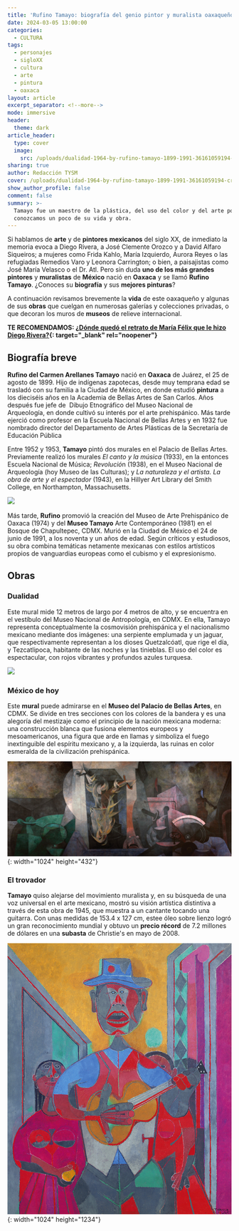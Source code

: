 ```yaml
---
title: 'Rufino Tamayo: biografía del genio pintor y muralista oaxaqueño'
date: 2024-03-05 13:00:00
categories:
  - CULTURA
tags:
  - personajes
  - sigloXX
  - cultura
  - arte
  - pintura
  - oaxaca
layout: article
excerpt_separator: <!--more-->
mode: immersive
header:
  theme: dark
article_header:
  type: cover
  image:
    src: /uploads/dualidad-1964-by-rufino-tamayo-1899-1991-36161059194-cropped.jpeg
sharing: true
author: Redacción TYSM
cover: /uploads/dualidad-1964-by-rufino-tamayo-1899-1991-36161059194-cropped.jpeg
show_author_profile: false
comment: false
summary: >-
  Tamayo fue un maestro de la plástica, del uso del color y del arte popular;
  conozcamos un poco de su vida y obra.
---
```

Si hablamos de **arte** y de **pintores** **mexicanos** del siglo XX, de inmediato la memoria evoca a Diego Rivera, a José Clemente Orozco y a David Alfaro Siqueiros; a mujeres como Frida Kahlo, María Izquierdo, Aurora Reyes o las refugiadas Remedios Varo y Leonora Carrington; o bien, a paisajistas como José María Velasco o el Dr. Atl. Pero sin duda **uno de los más grandes pintores** y **muralistas** de **México** nació en **Oaxaca** y se llamó **Rufino Tamayo**. ¿Conoces su **biografía** y sus **mejores pinturas**?

A continuación revisamos brevemente la **vida** de este oaxaqueño y algunas de sus **obras** que cuelgan en numerosas galerías y colecciones privadas, o que decoran los muros de **museos** de relieve internacional.

**TE RECOMENDAMOS: [¿Dónde quedó el retrato de María Félix que le hizo Diego Rivera?](https://blog.tonoysumariachi.com/cultura/2024/02/29/d%C3%B3nde-qued%C3%B3-el-retrato-de-mar%C3%ADa-f%C3%A9lix-que-le-hizo-diego-rivera.html){: target="_blank" rel="noopener"}**

## Biografía breve

**Rufino del Carmen Arellanes Tamayo** nació en **Oaxaca** de Juárez, el 25 de agosto de 1899. Hijo de indígenas zapotecas, desde muy temprana edad se trasladó con su familia a la Ciudad de México, en donde estudió **pintura**&nbsp;a los dieciséis años en la Academia de Bellas Artes de San Carlos. Años después fue jefe de&nbsp; Dibujo Etnográfico del Museo Nacional de Arqueología, en donde cultivó su interés por el arte prehispánico. Más tarde ejerció como profesor en la Escuela Nacional de Bellas Artes y en 1932 fue nombrado director del Departamento de Artes Plásticas de la Secretaría de Educación Pública

Entre 1952 y 1953, **Tamayo** pintó dos murales en el Palacio de Bellas Artes. Previamente realizó los murales&nbsp;*El canto y la música*&nbsp;(1933), en la entonces Escuela Nacional de Música;&nbsp;*Revolució*n (1938), en el Museo Nacional de Arqueología (hoy Museo de las Culturas); y&nbsp;*La naturaleza y el artista. La obra de arte y el espectador*&nbsp;(1943), en la Hillyer Art Library del Smith College, en Northampton, Massachusetts.

![](https://upload.wikimedia.org/wikipedia/commons/thumb/1/12/Rufino_Tamayo.jpg/488px-Rufino_Tamayo.jpg)

Más tarde, **Rufino** promovió la creación del Museo de Arte Prehispánico de Oaxaca (1974) y del **Museo Tamayo** Arte Contemporáneo (1981) en el Bosque de Chapultepec, CDMX. Murió en la Ciudad de México el 24 de junio de 1991, a los noventa y un años de edad. Según críticos y estudiosos, su obra combina temáticas netamente mexicanas con estilos artísticos propios de vanguardias europeas como el cubismo y el expresionismo.&nbsp;

## Obras

### Dualidad

Este mural mide 12 metros de largo por 4 metros de alto, y se encuentra en el vestíbulo del Museo Nacional de Antropología, en CDMX. En ella, Tamayo representa conceptualmente la cosmovisión prehispánica y el nacionalismo mexicano mediante dos imágenes: una serpiente emplumada y un jaguar, que respectivamente representan a los dioses Quetzalcóatl, que rige el día, y Tezcatlipoca, habitante de las noches y las tinieblas. El uso del color es espectacular, con rojos vibrantes y profundos azules turquesa.

![](https://upload.wikimedia.org/wikipedia/commons/thumb/6/64/%E2%80%9Cdualidad%E2%80%9D_%281964%29%2C_by_rufino_tamayo_%281899-1991%29_%2836161059194%29_%28cropped%29.jpg/1024px-%E2%80%9Cdualidad%E2%80%9D_%281964%29%2C_by_rufino_tamayo_%281899-1991%29_%2836161059194%29_%28cropped%29.jpg)

### México de hoy

Este **mural** puede admirarse en el **Museo del Palacio de Bellas Artes**, en CDMX. Se divide en tres secciones con los colores de la bandera y es una alegoría del mestizaje como el principio de la nación mexicana moderna: una construcción blanca que fusiona elementos europeos y mesoamericanos, una figura que arde en llamas y simboliza el fuego inextinguible del espíritu mexicano y, a la izquierda, las ruinas en color esmeralda de la civilización prehispánica.

![](/uploads/mexico-de-hoy.jpeg){: width="1024" height="432"}

### El trovador

**Tamayo** quiso alejarse del movimiento muralista y, en su búsqueda de una voz universal en el arte mexicano, mostró su visión artística distintiva a través de esta obra de 1945, que muestra a un cantante tocando una guitarra. Con unas medidas de 153.4 x 127 cm, estee óleo sobre lienzo logró un gran reconocimiento mundial y obtuvo un **precio récord** de 7.2 millones de dólares en una **subasta** de Christie's en mayo de 2008.

![](/uploads/tamayo-trovador.jpg){: width="1024" height="1234"}
